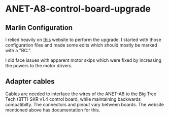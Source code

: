 # ANET-A8-control-board-upgrade
## Marlin Configuration
I relied heavily on [this]( https://caggius.wordpress.com/anet-a8-skr-v1-3-and-marlin-2-0-x/) website to perform the upgrade. I started with those configuration files and made some edits which should mostly be marked with a "BC:".

I did face issues with apparent motor skips which were fixed by increasing the powers to the motor drivers.

## Adapter cables
Cables are needed to interface the wires of the ANET-A8 to the Big Tree Tech (BTT) SKR v1.4 control board, while maintaining backwards compatibilty. The connectors and pinout vary between boards. The website mentioned above has documentation for this.
